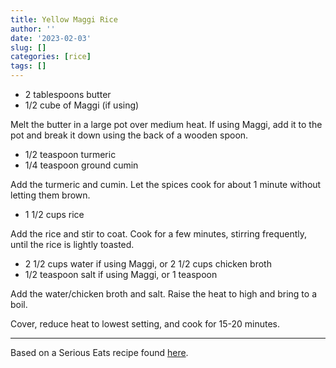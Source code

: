 ```yaml
---
title: Yellow Maggi Rice
author: ''
date: '2023-02-03'
slug: []
categories: [rice]
tags: []
---
```


- 2 tablespoons butter
- 1/2 cube of Maggi (if using)

Melt the butter in a large pot over medium heat. If using Maggi, add it to the pot and break it down using the back of a wooden spoon.

- 1/2 teaspoon turmeric
- 1/4 teaspoon ground cumin

Add the turmeric and cumin. Let the spices cook for about 1 minute without letting them brown.

- 1 1/2 cups rice

Add the rice and stir to coat. Cook for a few minutes, stirring frequently, until the rice is lightly toasted.

- 2 1/2 cups water if using Maggi, or 2 1/2 cups chicken broth
- 1/2 teaspoon salt if using Maggi, or 1 teaspoon

Add the water/chicken broth and salt. Raise the heat to high and bring to a boil. 

Cover, reduce heat to lowest setting, and cook for 15-20 minutes.

---

Based on a Serious Eats recipe found [here](https://www.seriouseats.com/recipes/2011/12/serious-eats-halal-cart-style-chicken-and-rice-white-sauce-recipe.html).